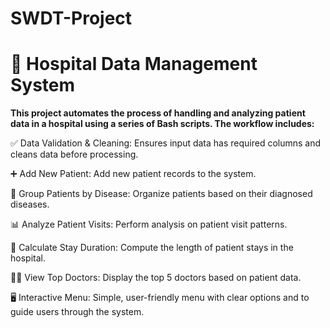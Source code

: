 # SWDT-Project
# 🏥 Hospital Data Management System

**This project automates the process of handling and analyzing patient data in a hospital using a series of Bash scripts. The workflow includes:**

✅ Data Validation & Cleaning: Ensures input data has required columns and cleans data before processing.

➕ Add New Patient: Add new patient records to the system.

🧬 Group Patients by Disease: Organize patients based on their diagnosed diseases.

📊 Analyze Patient Visits: Perform analysis on patient visit patterns.

📅 Calculate Stay Duration: Compute the length of patient stays in the hospital.

👨‍⚕️ View Top Doctors: Display the top 5 doctors based on patient data.

🖥️ Interactive Menu: Simple, user-friendly menu with clear options and to guide users through the system.
